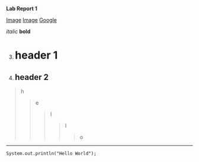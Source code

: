 

**Lab Report 1**

[Image](https://d23.com/app/uploads/2022/08/1180w-600h_080222_marvel-d23-expo_00.jpg)
[Image](http://url/a.png)
[Google](https://www.google.com/)


*italic* 
**bold**

3. # header 1
4. ## header 2



>h 
>>e 
>>>l 
>>>>l 
>>>>>o


*** 
```
System.out.println("Hello World");
```
